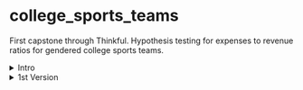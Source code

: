 # college_sports_teams
First capstone through Thinkful. Hypothesis testing for expenses to revenue ratios for gendered college sports teams.

<details>
  <summary>Intro</summary>
  
  # Doc Overview 📄
  There are 3 documents associated with the 1st iteration of this project. There's the slide deck "Expenses and Revenues of College Sports Teams by Gender",
  a Jupyter Notebook titled "College EtR Ratio Report", and another titled "Overall EtR Ratio Report".
  
  The College EtR Ratio Report (1st version) uses some not-so-stellar coding. There's some ~brute force~ and several inefficient for-loops. The code along with
  another iteration of the project with a slightly different goal will be updated and provided here.
  
  **A 2nd version of this project, with a different hypothesis, is laid out in the third Jupyter notebook, "Overall EtR Ratio Report".**
  
  # Background for Version 1 ✨
  The U.S. Department of Education keeps various records over universities' athletic departments. Gender equity in sports is a commonly discussed topic.
  It's important to consider how we can work to create a more equitable system. As an educational institution, the U.S.     
  Department of Education can gain benefits from seeking to explore the public college system's distribution of finances in a data-driven manner.
  
  ## Research Question 🙋🏻
  How many public 4-year universities do not spend an equitable amount of money on their gendered sport teams?
 
  ## Null and Alternative Hypotheses👨🏻‍🔬  
  **H0:** On average, public 4-year universities spend the same ratio of funds on women’s teams as men’s teams when normalized by the revenue to
  total revenue ratio that each team brings to the university.
  
  **Ha:** On average, public 4-year universities do not spend the same ratio of funds on women’s teams as men’s teams when normalized by the
  revenue that each team brings to the university.
  
  # Background for Version 2 ✌🏼
  In this iteration, we analyze the Expenses to Revenue ratios of the entire system - that is, we develop the ratios by adding
  the expenses and revenues for all colleges by a year. This leaves us with a set of ratios for each sport by gender.
  
  ## Research Question 🙋🏻
  For each year from 2010 to 2018, how many sports have a difference in their expenses to revenue ratio by gender?
  
  ## Null and Alternative Hypotheses👨🏻‍🔬    
  **H0:** On average, sport teams of public 4-year universities spend the same ratio of funds on men's and women's teams when normalized
  by the ratio of revenue funds.
  
  **Ha:** On average, sport teams of public 4-year universities do not spend the same ratio of funds on men's and women's teams when normalized
  by the ratio of revenue funds.
  </details>
  
  <details>
  <summary>1st Version</summary>
  
  🚧 Under Construction 🚧
  
  For an overview of this project, please head on over to the Jupyter notebook and slide deck, titled "College_EtR_Ratio_Report.ipynb" and
  "Capstone1_Expenses_and_Revenue_of_College_Sports_Teams_by_Gender.pdf", respectively. Keep in mind the code needs some work and will be updated.
